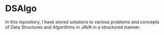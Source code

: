 # DSAlgo

In this repository, I have stored solutions to various problems and concepts of Data Structures and Algorithms in JAVA in a structured manner.
